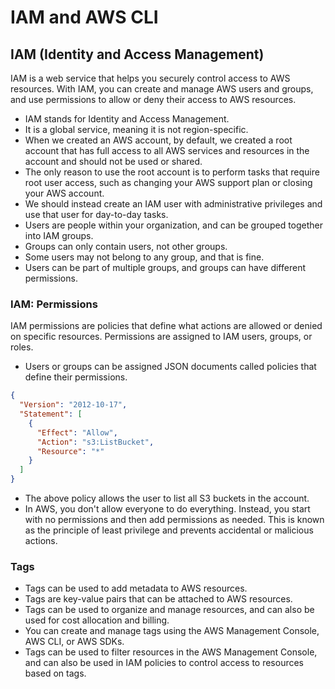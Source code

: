 # IAM and AWS CLI

## IAM (Identity and Access Management)

IAM is a web service that helps you securely control access to AWS resources. With IAM, you can create and manage AWS users and groups, and use permissions to allow or deny their access to AWS resources.

- IAM stands for Identity and Access Management.
- It is a global service, meaning it is not region-specific.
- When we created an AWS account, by default, we created a root account that has full access to all AWS services and resources in the account and should not be used or shared.
- The only reason to use the root account is to perform tasks that require root user access, such as changing your AWS support plan or closing your AWS account.
- We should instead create an IAM user with administrative privileges and use that user for day-to-day tasks.
- Users are people within your organization, and can be grouped together into IAM groups.
- Groups can only contain users, not other groups.
- Some users may not belong to any group, and that is fine.
- Users can be part of multiple groups, and groups can have different permissions.

### IAM: Permissions

IAM permissions are policies that define what actions are allowed or denied on specific resources. Permissions are assigned to IAM users, groups, or roles.

- Users or groups can be assigned JSON documents called policies that define their permissions.

```json
{
  "Version": "2012-10-17",
  "Statement": [
    {
      "Effect": "Allow",
      "Action": "s3:ListBucket",
      "Resource": "*"
    }
  ]
}
```

- The above policy allows the user to list all S3 buckets in the account.
- In AWS, you don't allow everyone to do everything. Instead, you start with no permissions and then add permissions as needed. This is known as the principle of least privilege and prevents accidental or malicious actions.

### Tags

- Tags can be used to add metadata to AWS resources.
- Tags are key-value pairs that can be attached to AWS resources.
- Tags can be used to organize and manage resources, and can also be used for cost allocation and billing.
- You can create and manage tags using the AWS Management Console, AWS CLI, or AWS SDKs.
- Tags can be used to filter resources in the AWS Management Console, and can also be used in IAM policies to control access to resources based on tags.
